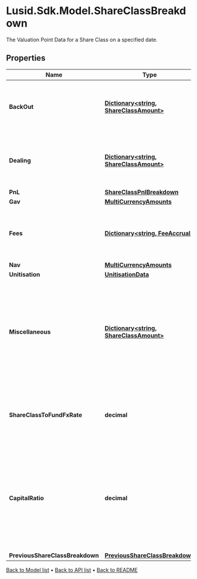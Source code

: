 # Lusid.Sdk.Model.ShareClassBreakdown
The Valuation Point Data for a Share Class on a specified date.

## Properties

Name | Type | Description | Notes
------------ | ------------- | ------------- | -------------
**BackOut** | [**Dictionary&lt;string, ShareClassAmount&gt;**](ShareClassAmount.md) | Bucket of detail for the Valuation Point where data points have been &#39;backed out&#39;. | 
**Dealing** | [**Dictionary&lt;string, ShareClassAmount&gt;**](ShareClassAmount.md) | Bucket of detail for any &#39;Dealing&#39; that has occured inside the queried period. | 
**PnL** | [**ShareClassPnlBreakdown**](ShareClassPnlBreakdown.md) |  | 
**Gav** | [**MultiCurrencyAmounts**](MultiCurrencyAmounts.md) |  | 
**Fees** | [**Dictionary&lt;string, FeeAccrual&gt;**](FeeAccrual.md) | Bucket of detail for any &#39;Fees&#39; that have been charged in the selected period. | 
**Nav** | [**MultiCurrencyAmounts**](MultiCurrencyAmounts.md) |  | 
**Unitisation** | [**UnitisationData**](UnitisationData.md) |  | [optional] 
**Miscellaneous** | [**Dictionary&lt;string, ShareClassAmount&gt;**](ShareClassAmount.md) | Not used directly by the LUSID engines but serves as a holding area for any custom derived data points that may be useful in, for example, fee calculations). | [optional] 
**ShareClassToFundFxRate** | **decimal** | The fx rate from the Share Class currency to the fund currency at this valuation point. | 
**CapitalRatio** | **decimal** | The proportion of the fund&#39;s adjusted beginning equity (ie: the sum of the previous NAV and the net dealing) that is invested in the share class. | 
**PreviousShareClassBreakdown** | [**PreviousShareClassBreakdown**](PreviousShareClassBreakdown.md) |  | 

[Back to Model list](../README.md#documentation-for-models) &#8226; [Back to API list](../README.md#documentation-for-api-endpoints) &#8226; [Back to README](../README.md)

